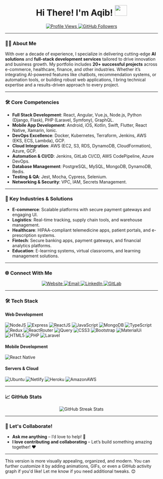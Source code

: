 
<h1 align="center">Hi There! I'm Aqib! <img src="https://media.giphy.com/media/xonOzxf2M8hNu/giphy.gif" width="40" height="35"></h1>

 

<p align="center">
  <a href="https://github.com/aqibbuttpk">
    <img src="https://komarev.com/ghpvc/?username=aqibbuttpk&style=flat-square&color=blue" alt="Profile Views">
  </a>
  <a href="https://github.com/aqibbuttpk">
    <img src="https://img.shields.io/github/followers/aqibbuttpk?style=social" alt="GitHub Followers">
  </a>
</p>

---

### 👨‍💻 About Me

With over a decade of experience, I specialize in delivering cutting-edge **AI solutions** and **full-stack development services** tailored to drive innovation and business growth. My portfolio includes **20+ successful projects** across e-commerce, healthcare, finance, and other industries. Whether it’s integrating AI-powered features like chatbots, recommendation systems, or automation tools, or building robust web applications, I bring technical expertise and a results-driven approach to every project.

---

### 🛠️ Core Competencies

- **Full Stack Development**: React, Angular, Vue.js, Node.js, Python (Django, Flask), PHP (Laravel, Symfony), GraphQL.
- **Mobile App Development**: Android, iOS, Kotlin, Swift, Flutter, React Native, Xamarin, Ionic.
- **DevOps Excellence**: Docker, Kubernetes, Terraform, Jenkins, AWS (EKS, ECS, Lambda), GCP.
- **Cloud Integration**: AWS (EC2, S3, RDS, DynamoDB, CloudFormation), Azure, GCP.
- **Automation & CI/CD**: Jenkins, GitLab CI/CD, AWS CodePipeline, Azure DevOps.
- **Database Management**: PostgreSQL, MySQL, MongoDB, DynamoDB, Redis.
- **Testing & QA**: Jest, Mocha, Cypress, Selenium.
- **Networking & Security**: VPC, IAM, Secrets Management.

---

### 🚀 Key Industries & Solutions

- **E-commerce**: Scalable platforms with secure payment gateways and engaging UI.
- **Logistics**: Real-time tracking, supply chain tools, and warehouse management.
- **Healthcare**: HIPAA-compliant telemedicine apps, patient portals, and e-prescription systems.
- **Fintech**: Secure banking apps, payment gateways, and financial analytics platforms.
- **Education**: E-learning systems, virtual classrooms, and learning management solutions.

---
 
### 🌐 Connect With Me

<p align="center">
  <a href="https://aqibbuttpk.github.io/">
    <img src="https://img.shields.io/badge/website-aqibbuttpk.github.io-black?style=for-the-badge&logo=google-chrome" alt="Website">
  </a>
  <a href="mailto:aqibbuttpk@gmail.com">
    <img src="https://img.shields.io/badge/email-aqibbuttpk@gmail.com-red?style=for-the-badge&logo=gmail" alt="Email">
  </a>
  <a href="https://www.linkedin.com/in/aqibbuttpk/">
    <img src="https://img.shields.io/badge/linkedin-aqibbuttpk-blue?style=for-the-badge&logo=linkedin" alt="LinkedIn">
  </a>  
  <a href="https://gitlab.com/aqibbuttpk">
    <img src="https://img.shields.io/badge/gitlab-aqibbuttpk-blue?style=for-the-badge&logo=gitlab" alt="GitLab">
  </a>
</p>

---

### 🛠️ Tech Stack

#### Web Development
![NodeJS](https://img.shields.io/badge/Node.js-43853D?style=for-the-badge&logo=node.js&logoColor=white)
![Express](https://img.shields.io/badge/Express.js-404D59?style=for-the-badge)
![ReactJS](https://img.shields.io/badge/React-20232A?style=for-the-badge&logo=react&logoColor=61DAFB)
![JavaScript](https://img.shields.io/badge/JavaScript-F7DF1E?style=for-the-badge&logo=javascript&logoColor=black)
![MongoDB](https://img.shields.io/badge/MongoDB-4EA94B?style=for-the-badge&logo=mongodb&logoColor=white)
![TypeScript](https://img.shields.io/badge/TypeScript-007ACC?style=for-the-badge&logo=typescript&logoColor=white)
![Redux](https://img.shields.io/badge/Redux-593D88?style=for-the-badge&logo=redux&logoColor=white)
![ReactRouter](https://img.shields.io/badge/React_Router-CA4245?style=for-the-badge&logo=react-router&logoColor=white)
![jQuery](https://img.shields.io/badge/jQuery-0769AD?style=for-the-badge&logo=jquery&logoColor=white)
![CSS3](https://img.shields.io/badge/css3-%231572B6.svg?style=for-the-badge&logo=css3&logoColor=white)
![Bootstrap](https://img.shields.io/badge/Bootstrap-563D7C?style=for-the-badge&logo=bootstrap&logoColor=white)
![MaterialUi](https://img.shields.io/badge/Material--UI-0081CB?style=for-the-badge&logo=material-ui&logoColor=white)
![HTML5](https://img.shields.io/badge/html5-%23E34F26.svg?style=for-the-badge&logo=html5&logoColor=white)
![PHP](https://img.shields.io/badge/PHP-777BB4?style=for-the-badge&logo=php&logoColor=white)
![Laravel](https://img.shields.io/badge/Laravel-FF2D20?style=for-the-badge&logo=laravel&logoColor=white)

#### Mobile Development
![React Native](https://img.shields.io/badge/React_Native-20232A?style=for-the-badge&logo=react&logoColor=61DAFB)

#### Servers & Cloud
![Ubuntu](https://img.shields.io/badge/Ubuntu-E95420?style=for-the-badge&logo=ubuntu&logoColor=white)
![Netlify](https://img.shields.io/badge/Netlify-00C7B7?style=for-the-badge&logo=netlify&logoColor=white)
![Heroku](https://img.shields.io/badge/Heroku-430098?style=for-the-badge&logo=heroku&logoColor=white)
![AmazonAWS](https://img.shields.io/badge/Amazon_AWS-232F3E?style=for-the-badge&logo=amazon-aws&logoColor=white)

---

### 📈 GitHub Stats

<p align="center">
  <img src="https://github-readme-streak-stats.herokuapp.com/?user=aqibbuttpk&theme=dark&ring=FFB19A&hide_border=true&currStreakNum=F6A085&fire=F6A085&currStreakLabel=F6A085" alt="GitHub Streak Stats">
</p>

---

### 💬 Let's Collaborate!

- **Ask me anything** – I’d love to help! 💬
- **I love contributing and collaborating** – Let’s build something amazing together! ❤️

---

This version is more visually appealing, organized, and modern. You can further customize it by adding animations, GIFs, or even a GitHub activity graph if you'd like! Let me know if you need additional tweaks. 😊
